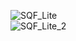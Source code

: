![SQF_Lite](https://github.com/Bishozit/SQFLITE_Using_Local_Database/assets/110930138/a6e77241-b6c7-4078-b0d7-0448f7dc71bf)   
![SQF_Lite_2](https://github.com/Bishozit/SQFLITE_Using_Local_Database/assets/110930138/52103de4-9a5c-4094-8d99-14a4ec5e5c44)  
 
 
